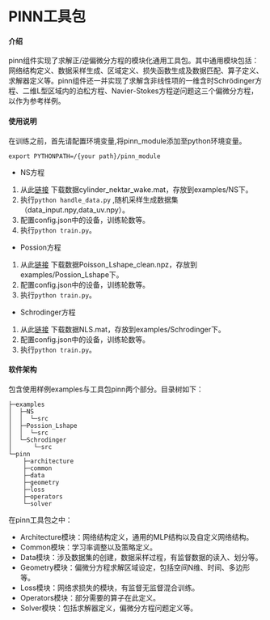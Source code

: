 # PINN工具包

#### 介绍
pinn组件实现了求解正/逆偏微分方程的模块化通用工具包。其中通用模块包括：网络结构定义、数据采样生成、区域定义、损失函数生成及数据匹配、算子定义、求解器定义等。pinn组件还一并实现了求解含非线性项的一维含时Schrödinger方程、二维L型区域内的泊松方程、Navier-Stokes方程逆问题这三个偏微分方程，以作为参考样例。

#### 使用说明

在训练之前，首先请配置环境变量,将pinn_module添加至python环境变量。

    export PYTHONPATH=/{your path}/pinn_module

- NS方程
1. 从此[链接](https://mindx.sdk.obs.cn-north-4.myhuaweicloud.com/mindx_science/pinns/cylinder_nektar_wake.mat) 下载数据cylinder_nektar_wake.mat，存放到examples/NS下。
2. 执行`python handle_data.py` ,随机采样生成数据集（data_input.npy,data_uv.npy）。
3. 配置config.json中的设备，训练轮数等。
4. 执行`python train.py`。

- Possion方程
1. 从此[链接](https://mindx.sdk.obs.cn-north-4.myhuaweicloud.com/mindx_science/pinns/Poisson_Lshape_clean.npz) 下载数据Poisson_Lshape_clean.npz，存放到examples/Possion_Lshape下。
2. 配置config.json中的设备，训练轮数等。
3. 执行`python train.py`。

- Schrodinger方程
1. 从此[链接](http://mindx.sdk.obs.cn-snorth-4.myhuaweicloud.com/mindx_science/pinns/NLS.mat) 下载数据NLS.mat，存放到examples/Schrodinger下。
2. 配置config.json中的设备，训练轮数等。
3. 执行`python train.py`。


#### 软件架构
包含使用样例examples与工具包pinn两个部分。目录树如下：

    ├─examples
    │  ├─NS
    │  │  └─src
    │  ├─Possion_Lshape
    │  │  └─src
    │  └─Schrodinger
    │      └─src
    └─pinn
        ├─architecture
        ├─common
        ├─data
        ├─geometry
        ├─loss
        ├─operators
        └─solver

在pinn工具包之中：
-	Architecture模块：网络结构定义，通用的MLP结构以及自定义网络结构。
-	Common模块：学习率调整以及策略定义。
-	Data模块：涉及数据集的创建，数据采样过程，有监督数据的读入、划分等。
-	Geometry模块：偏微分方程求解区域设定，包括空间N维、时间、多边形等。
-	Loss模块：网络求损失的模块，有监督无监督混合训练。
-	Operators模块：部分需要的算子在此定义。
-	Solver模块：包括求解器定义，偏微分方程问题定义等。

